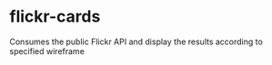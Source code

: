 # flickr-cards
Consumes the public Flickr API and display the results according to specified wireframe
